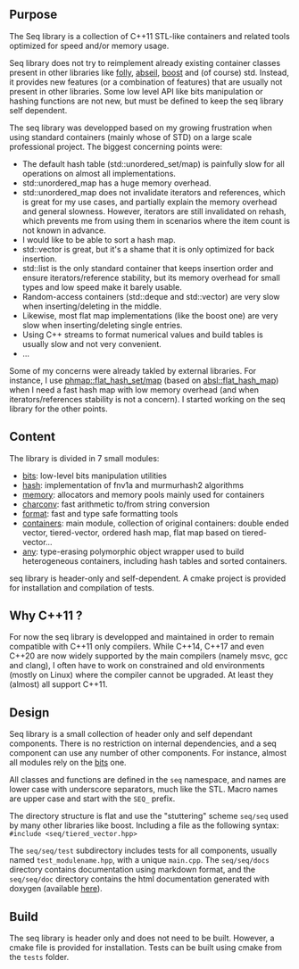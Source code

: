 
Purpose
-------

The Seq library is a collection of C++11 STL-like containers and related tools optimized for speed and/or memory usage.

Seq library does not try to reimplement already existing container classes present in other libraries like <a href="https://github.com/facebook/folly">folly</a>, <a href="https://abseil.io/">abseil</a>, <a href="https://www.boost.org/">boost</a> and (of course) std. Instead, it provides new features (or a combination of features) that are usually not present in other libraries. Some low level API like bits manipulation or hashing functions are not new, but must be defined to keep the seq library self dependent.

The seq library was developped based on my growing frustration when using standard containers (mainly whose of STD) on a large scale professional project. The biggest concerning points were:

-	The default hash table (std::unordered_set/map) is painfully slow for all operations on almost all implementations.
-	std::unordered_map has a huge memory overhead.
-	std::unordered_map does not invalidate iterators and references, which is great for my use cases, and partially explain the memory overhead and general slowness. However,
		iterators are still invalidated on rehash, which prevents me from using them in scenarios where the item count is not known in advance.
-	I would like to be able to sort a hash map.
-	std::vector is great, but it's a shame that it is only optimized for back insertion.
-	std::list is the only standard container that keeps insertion order and ensure iterators/reference stability, but its memory overhead for small types and low speed make it barely usable.
-	Random-access containers (std::deque and std::vector) are very slow when inserting/deleting in the middle.
-	Likewise, most flat map implementations (like the boost one) are very slow when inserting/deleting single entries.
-	Using C++ streams to format numerical values and build tables is usually slow and not very convenient.
-	...

Some of my concerns were already takled by external libraries. For instance, I use <a href="https://github.com/greg7mdp/parallel-hashmap">phmap::flat_hash_set/map</a> (based on <a href="https://github.com/abseil/abseil-cpp">absl::flat_hash_map</a>) when I need a fast hash map with low memory overhead (and when iterators/references stability is not a concern). I started working on the seq library for the other points.

Content
-------

The library is divided in 7 small modules:
-	[bits](docs/bits.md): low-level bits manipulation utilities
-	[hash](docs/hash.md): implementation of fnv1a and murmurhash2 algorithms
-	[memory](docs/memory.md): allocators and memory pools mainly used for containers
-	[charconv](docs/charconv.md): fast arithmetic to/from string conversion
-	[format](docs/format.md): fast and type safe formatting tools
-	[containers](docs/containers.md): main module, collection of original containers: double ended vector, tiered-vector, ordered hash map, flat map based on tiered-vector...
-	[any](docs/ant.md): type-erasing polymorphic object wrapper used to build heterogeneous containers, including hash tables and sorted containers.

seq library is header-only and self-dependent. A cmake project is provided for installation and compilation of tests.

Why C++11 ?
-----------

For now the seq library is developped and maintained in order to remain compatible with C++11 only compilers.
While C++14, C++17 and even C++20 are now widely supported by the main compilers (namely msvc, gcc and clang), I often have to work on constrained and old environments (mostly on Linux) where the compiler cannot be upgraded. At least they (almost) all support C++11.


Design
------

Seq library is a small collection of header only and self dependant components. There is no restriction on internal dependencies, and a seq component can use any number of other components.
For instance, almost all modules rely on the [bits](docs/bits.md) one.

All classes and functions are defined in the `seq` namespace, and names are lower case with underscore separators, much like the STL.
Macro names are upper case and start with the `SEQ_` prefix.

The directory structure is flat and use the "stuttering" scheme `seq/seq` used by many other libraries like boost.
Including a file as the following syntax: `#include <seq/tiered_vector.hpp>`

The `seq/seq/test` subdirectory includes tests for all components, usually named `test_modulename.hpp`, with a unique `main.cpp`. 
The `seq/seq/docs` directory contains documentation using markdown format, and the `seq/seq/doc` directory contains the html documentation generated with doxygen (available <a href="https://rawcdn.githack.com/Thermadiag/seq/731467950d3591147b62856972e0d543173dddc1/doc/html/index.html">here</a>).

Build
-----

The seq library is header only and does not need to be built. However, a cmake file is provided for installation.
Tests can be built using cmake from the `tests` folder.
